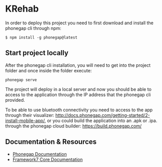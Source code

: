 # KRehab
In order to deploy this project you need to first download and install the phonegap cli through npm:

```
$ npm install -g phonegap@latest
```

## Start project locally

After the phonegap cli installation, you will need to get into the project folder and once inside the folder execute:

```
phonegap serve
```

The project will deploy in a local server and now you should be able to access to the application through the IP address that the phonegap cli provided.

To be able to use bluetooth connectivity you need to access to the app through their visualizer: http://docs.phonegap.com/getting-started/2-install-mobile-app/, or you could build the application into an .apk or .ipa. through the phonegap cloud builder: https://build.phonegap.com/

## Documentation & Resources

* [Phonegap Documentation](http://docs.phonegap.com/)
* [Framework7 Core Documentation](https://framework7.io/docs/)
